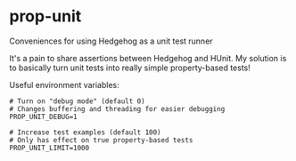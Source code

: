 # prop-unit

Conveniences for using Hedgehog as a unit test runner

It's a pain to share assertions between Hedgehog and HUnit. My solution is to basically turn unit tests into really simple property-based tests!

Useful environment variables:

    # Turn on "debug mode" (default 0)
    # Changes buffering and threading for easier debugging
    PROP_UNIT_DEBUG=1

    # Increase test examples (default 100)
    # Only has effect on true property-based tests
    PROP_UNIT_LIMIT=1000

